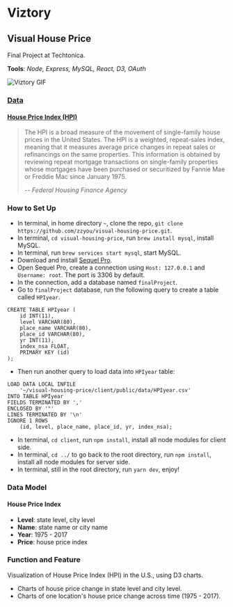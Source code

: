 # Viztory

## Visual House Price

Final Project at Techtonica.

**Tools**: _Node, Express, MySQL, React, D3, OAuth_

<img src="./client/public/viztory0630.gif" alt="Viztory GIF" />

###

### [Data](https://catalog.data.gov/dataset/fhfa-house-price-indexes-hpis)

#### [House Price Index (HPI)](https://www.fhfa.gov/KeyTopics/pages/house-price-index.aspx)

> The HPI is a broad measure of the movement of single-family house prices in the United States. The HPI is a weighted, repeat-sales index, meaning that it measures average price changes in repeat sales or refinancings on the same properties. This information is obtained by reviewing repeat mortgage transactions on single-family properties whose mortgages have been purchased or securitized by Fannie Mae or Freddie Mac since January 1975.
>
> -- _Federal Housing Finance Agency_

###

### How to Set Up

- In terminal, in home directory `~`, clone the repo, `git clone https://github.com/zzyou/visual-housing-price.git`.
- In terminal, `cd visual-housing-price`, run `brew install mysql`, install MySQL.
- In terminal, run `brew services start mysql`, start MySQL.
- Download and install [Sequel Pro](http://www.sequelpro.com/).
- Open Sequel Pro, create a connection using `Host: 127.0.0.1` and `Username: root`. The port is 3306 by default.
- In the connection, add a database named `finalProject`.
- Go to `finalProject` database, run the following query to create a table called `HPIyear`.

```
CREATE TABLE HPIyear (
    id INT(11),
    level VARCHAR(80),
    place_name VARCHAR(80),
    place_id VARCHAR(80),
    yr INT(11),
    index_nsa FLOAT,
    PRIMARY KEY (id)
);
```

- Then run another query to load data into `HPIyear` table:

```
LOAD DATA LOCAL INFILE
    '~/visual-housing-price/client/public/data/HPIyear.csv'
INTO TABLE HPIyear
FIELDS TERMINATED BY ','
ENCLOSED BY '"'
LINES TERMINATED BY '\n'
IGNORE 1 ROWS
    (id, level, place_name, place_id, yr, index_nsa);
```

- In terminal, `cd client`, run `npm install`, install all node modules for client side.
- In terminal, `cd ../` to go back to the root directory, run `npm install`, install all node modules for server side.
- In terminal, still in the root directory, run `yarn dev`, enjoy!

###

### Data Model

#### House Price Index

- **Level**: state level, city level
- **Name**: state name or city name
- **Year**: 1975 - 2017
- **Price**: house price index

###

### Function and Feature

Visualization of House Price Index (HPI) in the U.S., using D3 charts.

- Charts of house price change in state level and city level.
- Charts of one location's house price change across time (1975 - 2017).
